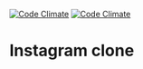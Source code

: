 [![Code Climate](https://codeclimate.com/github/marcoaam/instagram/badges/gpa.svg)](https://codeclimate.com/github/marcoaam/instagram) [![Code Climate](https://codeclimate.com/github/marcoaam/instagram/badges/gpa.svg)](https://codeclimate.com/github/marcoaam/instagram)

Instagram clone
===============


